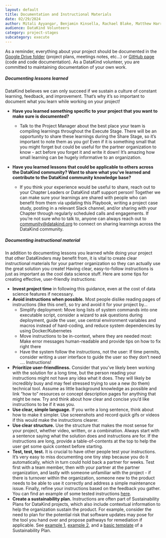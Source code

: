 ```yaml
---
layout: default
title: Documentation and Instructional Materials
date: 02/29/2024
author: Mitali Ayyangar, Benjamin Kinsella, Rachael Blake, Matthew Harris, Michael Dowd, Mallory Sheff, Rachel Wells
audience: DataKind Volunteers
category: project-stages
subcategory: execute
---
```


As a reminder, everything about your project should be documented in the [Google Drive folder](https://playbook.datakind.org/playbook/articles/20) (project plans, meetings notes, etc…) or [GitHub page](https://playbook.datakind.org/playbook/articles/205) (code and code documentation). As a DataKind volunteer, you are committed to maintaining documentation of your own work.


##### **Documenting *lessons learned***


DataKind believes we can only succeed if we sustain a culture of constant learning, feedback, and improvement. That’s why it’s so important to document what you learn while working on your project! 


* **Have you learned something specific to your project that you want to make sure is documented?**  

   * Talk to the Project Manager about the best place your team is compiling learnings throughout the Execute Stage. There will be an opportunity to share these learnings during the Share Stage, so it’s important to note them as you go! Even if it is something small that you might forget but could be useful for the partner organization to know \- act before you forget it and write it down! It’s amazing how small learning can be hugely informative to an organization.
* **Have you learned lessons that could be applicable to others across the DataKind community? Want to share what you’ve learned and contribute to the DataKind community knowledge base?**  

   * If you think your experience would be useful to share, reach out to your Chapter Leaders or DataKind staff support person! Together we can make sure your learnings are shared with people who can benefit from them via updating this Playbook, writing a project case study, posting in a relevant Slack channel, and/or sharing with your Chapter through regularly scheduled calls and engagements. If you’re not sure who to talk to, anyone can always reach out to [community@datakind.org](mailto:community@datakind.org) to connect on sharing learnings across the DataKind community.


##### **Documenting *instructional material***


In addition to documenting lessons you learned while doing your project that other DataKinders may benefit from, it is vital to create clear instructional materials for your partner organization so they can actually use the great solution you create! Having clear, easy\-to\-follow instructions is just as important as the cool data science stuff. Here are some tips for creating effective, user\-friendly instructions:


* **Invest project time** in following this guidance, even at the cost of data science features if necessary.
* **Avoid instructions when possible.** Most people dislike reading pages of instructions (like this one!), so try and avoid it for your project by…
	+ Simplify deployment: Move long lists of system commands into one executable script, consider a wizard to ask questions during deployment, guide the user, use central environment variables and macros instead of hard\-coding, and reduce system dependencies by using Docker/Kubernetes
	+ Move instructions to be in\-context, where they are needed most: Make error messages human\-readable and provide tips on how to fix right there
	+ Have the system follow the instructions, not the user: If time permits, consider writing a user interface to guide the user so they don’t need .... Instructions!
* **Prioritize user\-friendliness.** Consider that you’ve likely been working with the solution for a long time, but the person reading your instructions might not have any idea what it does. They will likely be incredibly busy and may feel stressed trying to use a new (to them) technical tool. Assume as little background knowledge as possible and link “how to” resources or concept description pages for anything that might be new. Try and think about how clear and concise you’d like instructions to be if it was you.
* **Use clear, simple language.** If you write a long sentence, think about how to make it simpler. Use screenshots and record quick gifs or videos if this would make the instructions clearer.
* **Use clear structure.** Use the structure that makes the most sense for your project, whether video, written, or a combination. Always start with a sentence saying what the solution does and instructions are for. If the instructions are long, provide a table\-of\-contents at the top to help the user get some quick context before starting.
* **Test, test, test.** It is crucial to have other people test your instructions. It’s very easy to miss documenting one tiny step because you do it automatically, which in turn could hold back a partner for weeks. Test first with a team member, then with your partner at the partner organization, and lastly with someone unfamiliar with the project \- if there is turnover within the organization, someone new to the product needs to be able to use it correctly and address a simple maintenance issue. Finally, refine your instructions based on the feedback you gather. You can find an example of some tested instructions [here](https://docs.google.com/document/d/1AZm274ABcQhjYJVfW2CqodcImj8mltEAJO6FyHl2rqg/edit?usp=sharing).
* **Create a sustainability plan.** Instructions are often part of Sustainability Plans for DataKind projects, which also include contextual information to help the organization sustain the product. For example, consider the need to plan for the potential risk that software updates may pose for the tool you hand over and propose pathways for remediation if applicable. See [example 1](https://docs.google.com/document/d/1HqdCwrPklTt_gOmom_pxq_T3riqIuE74n7mojl22DTY/edit#heading=h.ixkl28kr8ox9), [example 2](https://docs.google.com/document/d/1-_Hu8h9AEyFQ8JgSVOMXieCnmCObdQK-POUtmkVezmM/edit#), and a [basic template](https://docs.google.com/document/d/1VPuZ8CYr13T0WcjIauhRWLdx0Xj-OvGXbOqq_GivWXo/edit) of a Sustainability Plan.